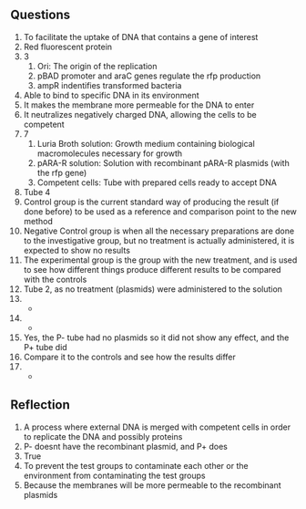 ## Questions
1. To facilitate the uptake of DNA that contains a gene of interest
2. Red fluorescent protein
3. 3
	1. Ori: The origin of the replication
	2. pBAD promoter and araC genes regulate the rfp production
	3. ampR indentifies transformed bacteria
4. Able to bind to specific DNA in its environment
5. It makes the membrane more permeable for the DNA to enter
6. It neutralizes negatively charged DNA, allowing the cells to be competent
7. 7
	1. Luria Broth solution: Growth medium containing biological macromolecules necessary for growth
	2. pARA-R solution: Solution with recombinant pARA-R plasmids (with the rfp gene)
	3. Competent cells: Tube with prepared cells ready to accept DNA
8. Tube 4
9.  Control group is the current standard way of producing the result (if done before) to be used as a reference and comparison point to the new method
10. Negative Control group is when all the necessary preparations are done to the investigative group, but no treatment is actually administered, it is expected to show no results
11. The experimental group is the group with the new treatment, and is used to see how different things produce different results to be compared with the controls
12. Tube 2, as no treatment (plasmids) were administered to the solution
13. -
14. -
15. Yes, the P- tube had no plasmids so it did not show any effect, and the P+ tube did
16. Compare it to the controls and see how the results differ
17. -

## Reflection
1. A process where external DNA is merged with competent cells in order to replicate the DNA and possibly proteins
2. P- doesnt have the recombinant plasmid, and P+ does
3. True
4. To prevent the test groups to contaminate each other or the environment from contaminating the test groups
5. Because the membranes will be more permeable to the recombinant plasmids